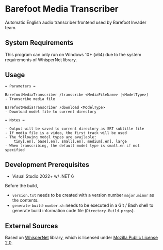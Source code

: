 # Barefoot Media Transcriber
Automatic English audio transcriber frontend used by Barefoot Invader team.

## System Requirements
This program can only run on Windows 10+ (x64) due to the system requirements of WhisperNet library.

## Usage
```
= Parameters =

BarefootMediaTranscriber /transcribe <MediaFileName> [<ModelType>]
- Transcribe media file

BarefootMediaTranscriber /download <ModelType>
- Download model file to current directory

= Notes =

- Output will be saved to current directory as SRT subtitle file
- If media file is a video, the first track will be used
- The following model types are available:
    tiny[.en], base[.en], small[.en], medium[.en], large
- When transcribing, the default model type is small.en if not specified
```

## Development Prerequisites
* Visual Studio 2022+ w/ .NET 6

Before the build,
* `version.txt` needs to be created with a version number `major.minor` as the contents.
* `generate-build-number.sh` needs to be executed in a Git / Bash shell to generate build information code file (`Directory.Build.props`).

## External Sources
Based on [WhisperNet](https://github.com/Const-me/Whisper) library, which is licensed under [Mozilla Public License 2.0](https://github.com/Const-me/Whisper/blob/master/LICENSE).
